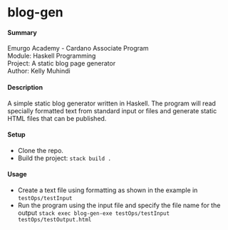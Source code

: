 # blog-gen

#### Summary
<p>Emurgo Academy - Cardano Associate Program<br>
Module: Haskell Programming<br>
Project: A static blog page generator<br> 
Author: Kelly Muhindi<br></p>

#### Description
A simple static blog generator written in Haskell. 
The program will read specially formatted text from standard input or files and generate static HTML files that can be published.

#### Setup
* Clone the repo.
* Build the project: `stack build .`

#### Usage 
* Create a text file using formatting as shown in the example in `testOps/testInput`
* Run the program using the input file and specify the file name for the output
`stack exec blog-gen-exe testOps/testInput testOps/testOutput.html`


